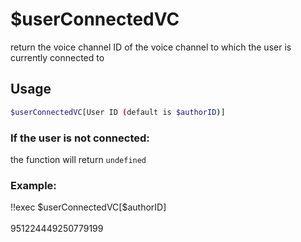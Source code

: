 # $userConnectedVC

return the voice channel ID of the voice channel to which the user is currently connected to

## Usage

```bash
$userConnectedVC[User ID (default is $authorID)]
```

### If the user is not connected:
the function will return `undefined`

### Example:
<discord-messages>
          <discord-message :bot="false" role-color="#ffcc9a" author="Member">
        !!exec $userConnectedVC[$authorID]<br><br>
          </discord-message>
          <discord-message :bot="true" role-color="#0099ff" author="Custom Command" avatar="https://media.discordapp.net/avatars/725721249652670555/781224f90c3b841ba5b40678e032f74a.webp">
        951224449250779199
        </discord-message>
</discord-messages>
